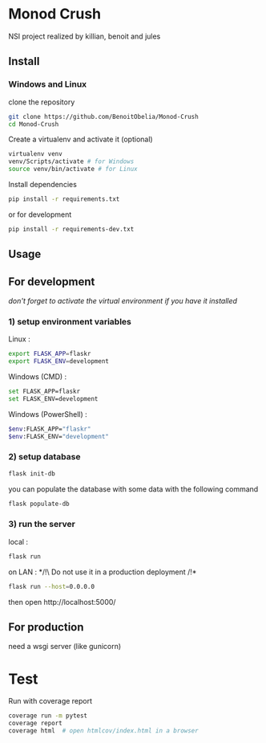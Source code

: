# Monod Crush

NSI project realized by killian, benoit and jules


## Install

### Windows and Linux

clone the repository
```bash
git clone https://github.com/BenoitObelia/Monod-Crush
cd Monod-Crush
```

Create a virtualenv and activate it (optional)
```bash
virtualenv venv
venv/Scripts/activate # for Windows
source venv/bin/activate # for Linux
```

Install dependencies
```bash
pip install -r requirements.txt
```

or for development
```bash
pip install -r requirements-dev.txt
```

## Usage

## For development
*don't forget to activate the virtual environment if you have it installed*

### 1) setup environment variables

Linux :
```bash
export FLASK_APP=flaskr
export FLASK_ENV=development
```

Windows (CMD) :
```bash
set FLASK_APP=flaskr
set FLASK_ENV=development
```

Windows (PowerShell) :
```bash
$env:FLASK_APP="flaskr"
$env:FLASK_ENV="development"
```

### 2) setup database

```bash
flask init-db
```

you can populate the database with some data with the following command
```bash
flask populate-db
```

### 3) run the server

local :
```bash
flask run
```

on LAN :
*/!\ Do not use it in a production deployment /!\*
```bash
flask run --host=0.0.0.0
```

then open http://localhost:5000/

## For production

need a wsgi server (like gunicorn)

# Test

Run with coverage report
```bash
coverage run -m pytest
coverage report
coverage html  # open htmlcov/index.html in a browser
```
